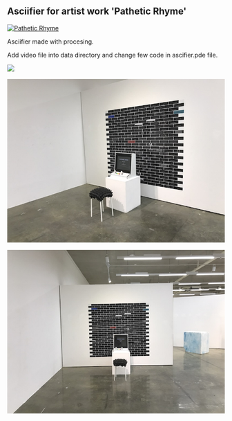 ## Asciifier for artist work 'Pathetic Rhyme'

[![Pathetic Rhyme](https://img.youtube.com/vi/x62kliXWFzw/0.jpg)](https://www.youtube.com/watch?v=x62kliXWFzw)

Asciifier made with procesing.

Add video file into data directory and change few code in ascifier.pde file.

![](img/out_sample.gif)

![](img/1.jpeg)

![](img/2.jpeg)
